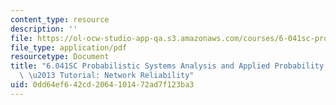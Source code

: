 ```yaml
---
content_type: resource
description: ''
file: https://ol-ocw-studio-app-qa.s3.amazonaws.com/courses/6-041sc-probabilistic-systems-analysis-and-applied-probability-fall-2013/0dd64ef642cd2064101472ad7f123ba3_MIT6_041SCF13_No_9_Ch1_NetworkReliability_300k.pdf
file_type: application/pdf
resourcetype: Document
title: "6.041SC Probabilistic Systems Analysis and Applied Probability, Fall 2013Transcript\
  \ \u2013 Tutorial: Network Reliability"
uid: 0dd64ef6-42cd-2064-1014-72ad7f123ba3
---
```

